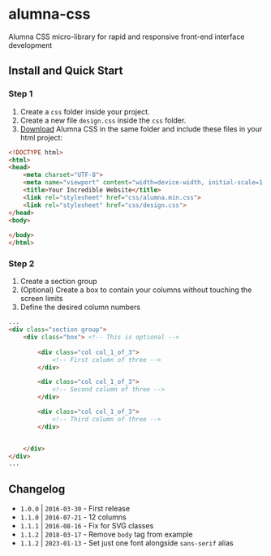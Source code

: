 # alumna-css
Alumna CSS micro-library for rapid and responsive front-end interface development

## Install and Quick Start

### Step 1

 1. Create a `css` folder inside your project.
 2. Create a new file `design.css` inside the `css` folder.
 2. [Download](https://raw.githubusercontent.com/alumna/alumna-css/master/alumna.min.css) Alumna CSS in the same folder and include these files in your html project:

```html
<!DOCTYPE html>
<html>
<head>
	<meta charset="UTF-8">
	<meta name="viewport" content="width=device-width, initial-scale=1.0">
	<title>Your Incredible Website</title>
	<link rel="stylesheet" href="css/alumna.min.css">
	<link rel="stylesheet" href="css/design.css">
</head>
<body>
	
</body>
</html>
```

### Step 2

 1. Create a section group
 2. (Optional) Create a box to contain your columns without touching the screen limits
 3. Define the desired column numbers

```html
...
<div class="section group">
	<div class="box"> <!-- This is optional -->
		
		<div class="col col_1_of_3">
			<!-- First column of three -->
		</div>

		<div class="col col_1_of_3">
			<!-- Second column of three -->
		</div>

		<div class="col col_1_of_3">
			<!-- Third column of three -->
		</div>


	</div>
</div>
...
```

## Changelog

- `1.0.0` | `2016-03-30` - First release
- `1.1.0` | `2016-07-21` - 12 columns
- `1.1.1` | `2016-08-16` - Fix for SVG classes
- `1.1.2` | `2018-03-17` - Remove `body` tag from example
- `1.1.2` | `2023-01-13` - Set just one font alongside `sans-serif` alias

